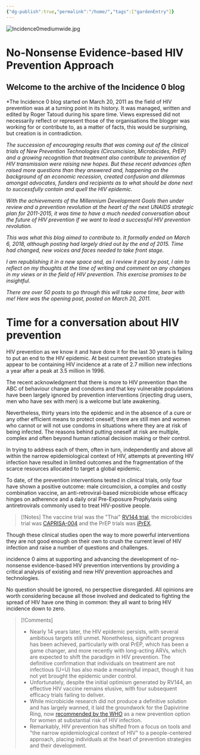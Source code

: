 ```yaml
---
{"dg-publish":true,"permalink":"/home/","tags":["gardenEntry"]}
---
```


 ![Incidence0mediumwide.jpg](/img/user/Images/Incidence0mediumwide.jpg)
# No-Nonsense Evidence-based HIV Prevention Approach

## Welcome to the archive of the Incidence 0 blog

*The Incidence 0 blog started on March 20, 2011 as the field of HIV prevention was at a turning point in its history. It was managed, written and edited by Roger Tatoud during his spare time. Views expressed did not necessarily reflect or represent those of the organisations the blogger was working for or contribute to, as a matter of facts, this would be surprising, but creation is in contradiction.

*The succession of encouraging results that was coming out of the clinical trials of New Prevention Technologies (Circumcision, Microbicides, PrEP) and a growing recognition that treatment also contribute to prevention of HIV transmission were raising new hopes. But these recent advances often raised more questions than they answered and, happening on the background of an economic recession, created confusion and dilemmas amongst advocates, funders and recipients as to what should be done next to successfully contain and quell the HIV epidemic.*

*With the achievements of the Millennium Development Goals then under review and a prevention revolution at the heart of the next UNAIDS strategic plan for 2011-2015, it was time to have a much needed conversation about the future of HIV prevention if we want to lead a successful HIV prevention revolution.*

*This was what this blog aimed to contribute to. It formally ended on March 6, 2018, although posting had largely dried out by the end of 2015. Time had changed, new voices and faces needed to take front stage.*

*I am republishing it in a new space and, as I review it post by post, I aim to reflect on my thoughts at the time of writing and comment on any changes in my views or in the field of HIV prevention. This exercise promises to be insightful.*

*There are over 50 posts to go through this will take some time, bear with me! Here was the opening post, posted on March 20, 2011.*
# Time for a conversation about HIV prevention
HIV prevention as we know it and have done it for the last 30 years is failing to put an end to the HIV epidemic. At best current prevention strategies appear to be containing HIV incidence at a rate of 2.7 million new infections a year after a peak at 3.5 million in 1996.

The recent acknowledgment that there is more to HIV prevention than the ABC of behaviour change and condoms and that key vulnerable populations have been largely ignored by prevention interventions (injecting drug users, men who have sex with men) is a welcome but late awakening.

Nevertheless, thirty years into the epidemic and in the absence of a cure or any other efficient means to protect oneself, there are still men and women who cannot or will not use condoms in situations where they are at risk of being infected. The reasons behind putting oneself at risk are multiple, complex and often beyond human rational decision making or their control.

In trying to address each of them, often in turn, independently and above all within the narrow epidemiological context of HIV, attempts at preventing HIV infection have resulted in limited outcomes and the fragmentation of the scarce resources allocated to target a global epidemic.

To date, of the prevention interventions tested in clinical trials, only four have shown a positive outcome: male circumcision, a complex and costly combination vaccine, an anti-retroviral-based microbicide whose efficacy hinges on adherence and a daily oral Pre-Exposure Prophylaxis using antiretrovirals commonly used to treat HIV-positive people.

>[!Notes]
>The vaccine trial was the "Thai" [RV144 trial](https://www.nejm.org/doi/full/10.1056/NEJMoa0908492), the microbicides trial was [CAPRISA-004](https://www.science.org/doi/10.1126/science.1193748) and the PrEP trials was [iPrEX](https://www.nejm.org/doi/full/10.1056/NEJMoa1011205).

Though these clinical studies open the way to more powerful interventions they are not good enough on their own to crush the current level of HIV infection and raise a number of questions and challenges.

incidence 0 aims at supporting and advancing the development of no-nonsense evidence-based HIV prevention interventions by providing a critical analysis of existing and new HIV prevention approaches and technologies.

No question should be ignored, no perspective disregarded. All opinions are worth considering because all those involved and dedicated to fighting the spread of HIV have one thing in common: they all want to bring HIV incidence down to zero.

>[!Comments]
>- Nearly 14 years later, the HIV epidemic persists, with several ambitious targets still unmet. Nonetheless, significant progress has been achieved, particularly with oral PrEP, which has been a game changer, and more recently with long-acting ARVs, which are expected to shift the paradigm in HIV prevention. The definitive confirmation that individuals on treatment are not infectious (U=U) has also made a meaningful impact, though it has not yet brought the epidemic under control.
>- Unfortunately, despite the initial optimism generated by RV144, an effective HIV vaccine remains elusive, with four subsequent efficacy trials failing to deliver.
>- While microbicide research did not produce a definitive solution and has largely wanned, it laid the groundwork for the Dapivirine Ring, now [recommended by the WHO](https://www.who.int/news/item/26-01-2021-who-recommends-the-dapivirine-vaginal-ring-as-a-new-choice-for-hiv-prevention-for-women-at-substantial-risk-of-hiv-infection) as a new prevention option for women at substantial risk of HIV infection.
>- Remarkably, HIV prevention has shifted from a focus on tools and "the narrow epidemiological context of HIV" to a people-centered approach, placing individuals at the heart of prevention strategies and their development.




